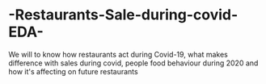 # -Restaurants-Sale-during-covid-EDA-
We will  to know how restaurants act during Covid-19, what makes difference with sales during covid, people food behaviour during 2020 and how it's affecting on future restaurants
